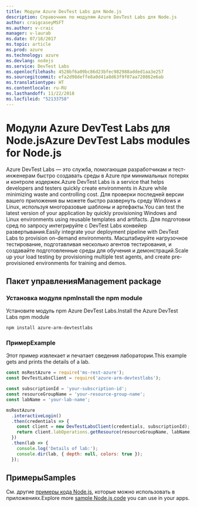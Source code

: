 ```yaml
---
title: Модули Azure DevTest Labs для Node.js
description: Справочник по модулям Azure DevTest Labs для Node.js
author: craigcaseyMSFT
ms.author: v-craic
manager: v-laurab
ms.date: 07/18/2017
ms.topic: article
ms.prod: azure
ms.technology: azure
ms.devlang: nodejs
ms.service: DevTest Labs
ms.openlocfilehash: 4528bf6a09bc86d23bfec982988added1aa3e257
ms.sourcegitcommit: efa2d98deffe8a0d41a8d63f9f07aa720862e6ab
ms.translationtype: HT
ms.contentlocale: ru-RU
ms.lasthandoff: 11/22/2018
ms.locfileid: "52133758"
---
```

# <a name="azure-devtest-labs-modules-for-nodejs"></a><span data-ttu-id="2b79a-103">Модули Azure DevTest Labs для Node.js</span><span class="sxs-lookup"><span data-stu-id="2b79a-103">Azure DevTest Labs modules for Node.js</span></span>

<span data-ttu-id="2b79a-104">Azure DevTest Labs — это служба, помогающая разработчикам и тест-инженерам быстро создавать среды в Azure при минимальных потерях и контроле издержек.</span><span class="sxs-lookup"><span data-stu-id="2b79a-104">Azure DevTest Labs is a service that helps developers and testers quickly create environments in Azure while minimizing waste and controlling cost.</span></span> <span data-ttu-id="2b79a-105">Для проверки последней версии вашего приложения вы можете быстро развернуть среду Windows и Linux, используя многоразовые шаблоны и артефакты.</span><span class="sxs-lookup"><span data-stu-id="2b79a-105">You can test the latest version of your application by quickly provisioning Windows and Linux environments using reusable templates and artifacts.</span></span> <span data-ttu-id="2b79a-106">Для подготовки сред по запросу интегрируйте с DevTest Labs конвейер развертывания.</span><span class="sxs-lookup"><span data-stu-id="2b79a-106">Easily integrate your deployment pipeline with DevTest Labs to provision on-demand environments.</span></span> <span data-ttu-id="2b79a-107">Масштабируйте нагрузочное тестирование, подготавливая несколько агентов тестирования, и создавайте подготовленные среды для обучения и демонстраций.</span><span class="sxs-lookup"><span data-stu-id="2b79a-107">Scale up your load testing by provisioning multiple test agents, and create pre-provisioned environments for training and demos.</span></span>

## <a name="management-package"></a><span data-ttu-id="2b79a-108">Пакет управления</span><span class="sxs-lookup"><span data-stu-id="2b79a-108">Management package</span></span>

### <a name="install-the-npm-module"></a><span data-ttu-id="2b79a-109">Установка модуля npm</span><span class="sxs-lookup"><span data-stu-id="2b79a-109">Install the npm module</span></span>

<span data-ttu-id="2b79a-110">Установите модуль npm Azure DevTest Labs.</span><span class="sxs-lookup"><span data-stu-id="2b79a-110">Install the Azure DevTest Labs npm module</span></span>

```bash
npm install azure-arm-devtestlabs
```

### <a name="example"></a><span data-ttu-id="2b79a-111">Пример</span><span class="sxs-lookup"><span data-stu-id="2b79a-111">Example</span></span>

<span data-ttu-id="2b79a-112">Этот пример извлекает и печатает сведения лаборатории.</span><span class="sxs-lookup"><span data-stu-id="2b79a-112">This example gets and prints the details of a lab.</span></span>

```javascript
const msRestAzure = require('ms-rest-azure');
const DevTestLabsClient = require('azure-arm-devtestlabs');

const subscriptionId = 'your-subscription-id';
const resourceGroupName = 'your-resource-group-name';
const labName = 'your-lab-name';

msRestAzure
  .interactiveLogin()
  .then(credentials => {
    const client = new DevTestLabsClient(credentials, subscriptionId);
    return client.labOperations.getResource(resourceGroupName, labName);
  })
  .then(lab => {
    console.log('Details of lab:');
    console.dir(lab, { depth: null, colors: true });
  });
```

## <a name="samples"></a><span data-ttu-id="2b79a-113">Примеры</span><span class="sxs-lookup"><span data-stu-id="2b79a-113">Samples</span></span>

<span data-ttu-id="2b79a-114">См. другие [примеры кода Node.js](https://azure.microsoft.com/resources/samples/?platform=nodejs), которые можно использовать в приложениях.</span><span class="sxs-lookup"><span data-stu-id="2b79a-114">Explore more [sample Node.js code](https://azure.microsoft.com/resources/samples/?platform=nodejs) you can use in your apps.</span></span>
